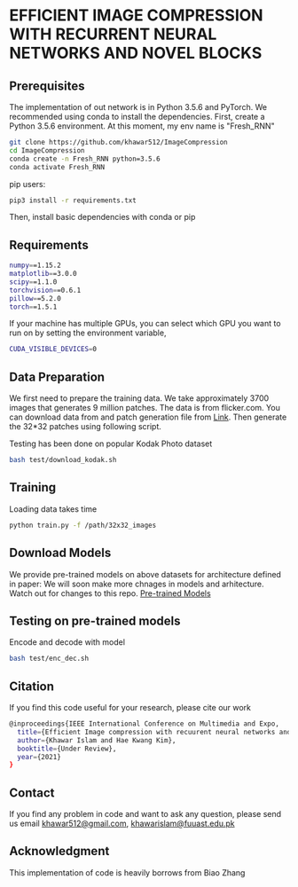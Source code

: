 # EFFICIENT IMAGE COMPRESSION WITH RECURRENT NEURAL NETWORKS AND NOVEL BLOCKS



## Prerequisites
The implementation of out network is in Python 3.5.6 and PyTorch. We recommended using conda to install the dependencies. First, create a Python 3.5.6 environment. At this moment, my env name is "Fresh_RNN"

```bash
git clone https://github.com/khawar512/ImageCompression
cd ImageCompression
conda create -n Fresh_RNN python=3.5.6    
conda activate Fresh_RNN
```
pip users:

```bash
pip3 install -r requirements.txt
```

Then, install basic dependencies with conda or pip

## Requirements

```bash
numpy==1.15.2
matplotlib==3.0.0
scipy==1.1.0
torchvision==0.6.1
pillow==5.2.0
torch==1.5.1
```
If your machine has multiple GPUs, you can select which GPU you want to run on by setting the environment variable, 

```bash
CUDA_VISIBLE_DEVICES=0
```

## Data Preparation
We first need to prepare the training data. We take approximately 3700 images that generates 9 million patches. The data is from flicker.com. You can download data from and patch generation file from [Link](https://github.com/liujiaheng/CompressionData). Then generate the 32*32 patches using following script.

Testing has been done on popular Kodak Photo dataset
```bash
bash test/download_kodak.sh
```
## Training
Loading data takes time
```bash
python train.py -f /path/32x32_images
```
## Download Models
We provide pre-trained models on above datasets for architecture defined in paper: We will soon make more chnages in models and arhitecture. Watch out for changes to this repo.
[Pre-trained Models](https://drive.google.com/drive/u/1/folders/1M5df3rNMS1EIEfsvm1C7PitthNZA4Hmw)

## Testing on pre-trained models
Encode and decode with model
```bash
bash test/enc_dec.sh
```

## Citation
If you find this code useful for your research, please cite our work

```bash
@inproceedings{IEEE International Conference on Multimedia and Expo,
  title={Efficient Image compression with recuurent neural networks and novel blocks},
  author={Khawar Islam and Hae Kwang Kim},
  booktitle={Under Review},
  year={2021}
}
```
## Contact
If you find any problem in code and want to ask any question, please send us email
khawar512@gmail.com, khawarislam@fuuast.edu.pk

## Acknowledgment
This implementation of code is heavily borrows from Biao Zhang

